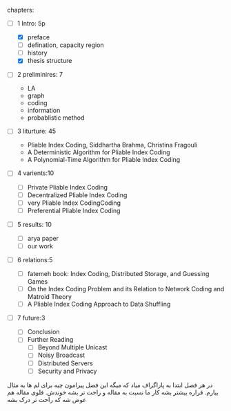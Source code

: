 chapters:
- [ ] 1 Intro: 5p 
  - [x] preface
  - [ ] defination, capacity region
  - [ ] history
  - [x] thesis structure
- [ ] 2 preliminires: 7
  - LA
  - graph
  - coding
  - information
  - probablistic method
- [ ] 3 liturture: 45
  - Pliable Index Coding, Siddhartha Brahma, Christina Fragouli
  - A Deterministic Algorithm for Pliable Index Coding
  - A Polynomial-Time Algorithm for Pliable Index Coding

- [ ] 4 varients:10
  - [ ] Private Pliable Index Coding
  - [ ] Decentralized Pliable Index Coding
  - [ ] very Pliable Index CodingCoding
  - [ ] Preferential Pliable Index Coding
- [ ] 5 results: 10
  - [ ] arya paper
  - [ ] our work
-  [ ] 6 relations:5
  - [ ] fatemeh book: Index Coding, Distributed Storage, and Guessing Games
  - [ ] On the Index Coding Problem and its Relation to Network Coding and Matroid Theory
  - [ ] A Pliable Index Coding Approach to Data Shuffling
-  [ ] 7 future:3
  - [ ] Conclusion
  - [ ] Further Reading
      - [ ]  Beyond Multiple Unicast
      - [ ]  Noisy Broadcast
      - [ ]  Distributed Servers
      - [ ]  Security and Privacy

در هر فصل ابتدا به پاراگراف میاد که میگه این فصل پیرامون چیه
برای لم ها یه مثال بیارم. قراره بیشتر بشه کار ما نسبت به مقاله و راحت تر بشه خوندش. فلوی مقاله هم عوض شه که راحت تر درک بشه
